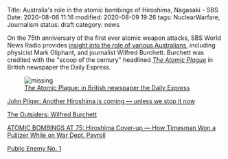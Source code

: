 Title: Australia's role in the atomic bombings of Hiroshima, Nagasaki - SBS
Date: 2020-08-06 11:16
modified: 2020-08-09 19:26
tags: NuclearWarfare, Journalism
status: draft
category: news

<!-- PELICAN_BEGIN_SUMMARY -->

On the 75th anniversary of the first ever atomic weapon attacks, SBS World News Radio provides [insight into the role of various Australians](https://www.sbs.com.au/news/audiotrack/remembering-australias-roles-atomic-bombings-hiroshima-nagasaki), including physicist Mark Oliphant, and journalist Wilfred Burchett. Burchett was credited with the "scoop of the century" headlined *[The Atomic Plague](https://www.fairobserver.com/region/north_america/wilfred-burchett-atomic-plague-99732/)* in British newspaper the Daily Express.

<figure>
  <img src='/assets/images/atomicPlague.jpg' alt='missing' />
    <figcaption>
	<a href="https://www.express.co.uk" class="extiw" title="de:Benutzer:Ra'ike">The Atomic Plague: in British newspaper the Daily Express</a>
    </figcaption>
</figure>

<!-- PELICAN_END_SUMMARY -->

[John Pilger: Another Hiroshima is coming — unless we stop it now](http://asiapacificreport.nz/2020/08/05/john-pilger-another-hiroshima-is-coming-unless-we-stop-it-now/)

[The Outsiders: Wilfred Burchett](https://vimeo.com/16725262)

[ATOMIC BOMBINGS AT 75: Hiroshima Cover-up — How Timesman Won a Pulitzer While on War Dept. Payroll](https://consortiumnews.com/2020/08/04/atomic-bombings-at-75-hiroshima-cover-up-how-timesman-won-a-pulitzer-while-on-war-dept-payroll/)

[Public Enemy No. 1](https://archive.org/details/publicenemyno1/publicenemyno1reel1.mov)
